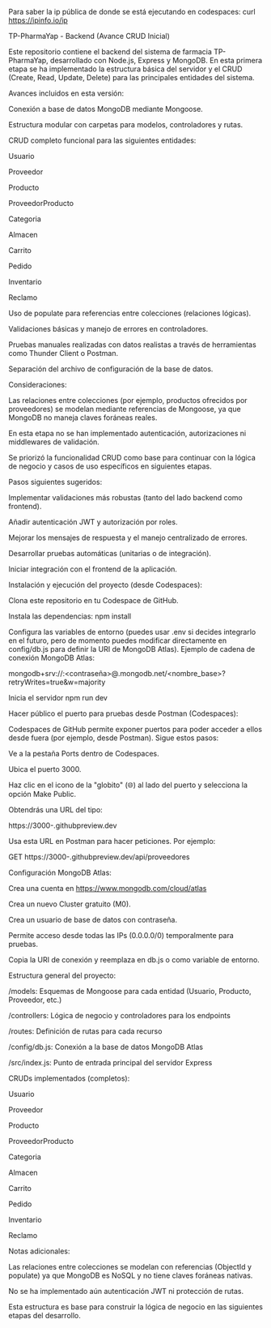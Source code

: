 Para saber la ip pública de donde se está ejecutando en codespaces:
curl https://ipinfo.io/ip


TP-PharmaYap - Backend (Avance CRUD Inicial)

Este repositorio contiene el backend del sistema de farmacia TP-PharmaYap, desarrollado con Node.js, Express y MongoDB. En esta primera etapa se ha implementado la estructura básica del servidor y el CRUD (Create, Read, Update, Delete) para las principales entidades del sistema.

Avances incluidos en esta versión:

Conexión a base de datos MongoDB mediante Mongoose.

Estructura modular con carpetas para modelos, controladores y rutas.

CRUD completo funcional para las siguientes entidades:

Usuario

Proveedor

Producto

ProveedorProducto

Categoria

Almacen

Carrito

Pedido

Inventario

Reclamo

Uso de populate para referencias entre colecciones (relaciones lógicas).

Validaciones básicas y manejo de errores en controladores.

Pruebas manuales realizadas con datos realistas a través de herramientas como Thunder Client o Postman.

Separación del archivo de configuración de la base de datos.

Consideraciones:

Las relaciones entre colecciones (por ejemplo, productos ofrecidos por proveedores) se modelan mediante referencias de Mongoose, ya que MongoDB no maneja claves foráneas reales.

En esta etapa no se han implementado autenticación, autorizaciones ni middlewares de validación.

Se priorizó la funcionalidad CRUD como base para continuar con la lógica de negocio y casos de uso específicos en siguientes etapas.

Pasos siguientes sugeridos:

Implementar validaciones más robustas (tanto del lado backend como frontend).

Añadir autenticación JWT y autorización por roles.

Mejorar los mensajes de respuesta y el manejo centralizado de errores.

Desarrollar pruebas automáticas (unitarias o de integración).

Iniciar integración con el frontend de la aplicación.

Instalación y ejecución del proyecto (desde Codespaces):

Clona este repositorio en tu Codespace de GitHub.

Instala las dependencias:
npm install

Configura las variables de entorno (puedes usar .env si decides integrarlo en el futuro, pero de momento puedes modificar directamente en config/db.js para definir la URI de MongoDB Atlas).
Ejemplo de cadena de conexión MongoDB Atlas:

mongodb+srv://<usuario>:<contraseña>@<cluster>.mongodb.net/<nombre_base>?retryWrites=true&w=majority

Inicia el servidor
npm run dev


Hacer público el puerto para pruebas desde Postman (Codespaces):

Codespaces de GitHub permite exponer puertos para poder acceder a ellos desde fuera (por ejemplo, desde Postman). Sigue estos pasos:

Ve a la pestaña Ports dentro de Codespaces.

Ubica el puerto 3000.

Haz clic en el icono de la "globito" (🌐) al lado del puerto y selecciona la opción Make Public.

Obtendrás una URL del tipo:

https://3000-<tucodespace-id>.githubpreview.dev


Usa esta URL en Postman para hacer peticiones. Por ejemplo:

GET https://3000-<tucodespace-id>.githubpreview.dev/api/proveedores

Configuración MongoDB Atlas:

Crea una cuenta en https://www.mongodb.com/cloud/atlas

Crea un nuevo Cluster gratuito (M0).

Crea un usuario de base de datos con contraseña.

Permite acceso desde todas las IPs (0.0.0.0/0) temporalmente para pruebas.

Copia la URI de conexión y reemplaza en db.js o como variable de entorno.

Estructura general del proyecto:

/models: Esquemas de Mongoose para cada entidad (Usuario, Producto, Proveedor, etc.)

/controllers: Lógica de negocio y controladores para los endpoints

/routes: Definición de rutas para cada recurso

/config/db.js: Conexión a la base de datos MongoDB Atlas

/src/index.js: Punto de entrada principal del servidor Express

CRUDs implementados (completos):

Usuario

Proveedor

Producto

ProveedorProducto

Categoria

Almacen

Carrito

Pedido

Inventario

Reclamo

Notas adicionales:

Las relaciones entre colecciones se modelan con referencias (ObjectId y populate) ya que MongoDB es NoSQL y no tiene claves foráneas nativas.

No se ha implementado aún autenticación JWT ni protección de rutas.

Esta estructura es base para construir la lógica de negocio en las siguientes etapas del desarrollo.

